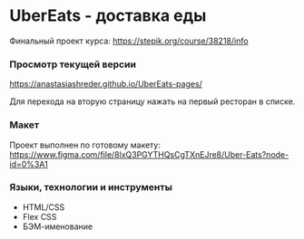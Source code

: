 # UberEats - доставка еды
Финальный проект курса: https://stepik.org/course/38218/info 
### Просмотр текущей версии
https://anastasiashreder.github.io/UberEats-pages/

Для перехода на вторую страницу нажать на первый ресторан в списке.
### Макет
Проект выполнен по готовому макету: https://www.figma.com/file/8lxQ3PGYTHQsCgTXnEJre8/Uber-Eats?node-id=0%3A1

### Языки, технологии и инструменты
* HTML/CSS
* Flex CSS
* БЭМ-именование
